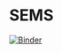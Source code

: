 # SEMS
[![Binder](https://mybinder.org/badge_logo.svg)](https://hub.gke.mybinder.org/user/kvinlazy-sems-2mgxgs82/lab/workspaces/auto-c/https:/github.com/kvinlazy/SEMS/blob/master/index.ipynb)
